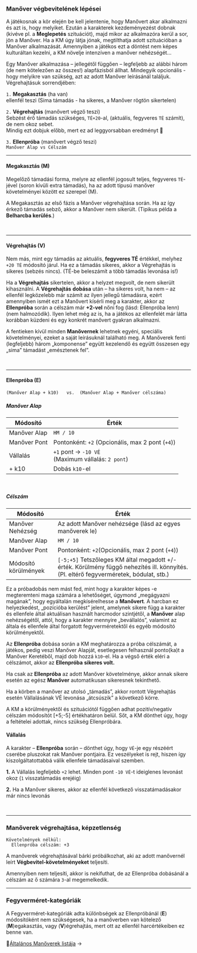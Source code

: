 ### Manőver végbevitelének lépései

A játékosnak a kör elején be kell jelentenie, hogy Manővert akar alkalmazni és azt is, hogy melyiket. Ezután a karakterek kezdeményezést dobnak (kivéve pl. a **Meglepetés** szituációt), majd mikor az alkalmazóra kerül a sor, jön a Manőver. Ha a KM úgy látja jónak, megtilthatja adott szituációban a Manőver alkalmazását. Amennyiben a játékos ezt a döntést nem képes kulturáltan kezelni, a KM növelje intenzíven a manőver nehézségét...

Egy Manőver alkalmazása – jellegétől függően – legfeljebb az alábbi három (de nem kötelezően az összes!) alapfázisból állhat. Mindegyik opcionális - hogy melyikre van szükség, azt az adott Manőver leírásánál találjuk. Végrehajtásuk sorrendjében:

`1.` **Megakasztás** (ha van)\
  ellenfél teszi (Sima támadás - ha sikeres, a Manőver rögtön sikertelen)

`2.` **Végrehajtás** (manővert végző teszi)\
  Sebzést érő támadás szükséges, `TÉ+20`-al, (aktuális, fegyveres `TÉ` számít), de nem okoz sebet.\
  Mindig ezt dobjuk előbb, mert ez ad leggyorsabban eredményt 🔆

`3.` **Ellenpróba** (manővert végző teszi)\
`Manőver Alap vs Célszám`

---
#### Megakasztás (M)

Megelőző támadási forma, melyre az ellenfél jogosult teljes, fegyveres `TÉ`-jével (soron kívüli extra támadás), ha az adott típusú manőver követelményei között ez szerepel (M).

A Megakasztás az első fázis a Manőver végrehajtása során. Ha az így érkező támadás sebző, akkor a Manőver nem sikerült. (Tipikus példa a **Belharcba kerülés**.)

<br />

---
#### Végrehajtás (V)

Nem más, mint egy támadás az aktuális, **fegyveres TÉ** értékkel, melyhez `+20 TÉ` módosító járul. Ha ez a támadás sikeres, akkor a Végrehajtás is sikeres (sebzés nincs). (TÉ-be beleszámít a több támadás levonása is!)

Ha a **Végrehajtás** sikertelen, akkor a helyzet megvolt, de nem sikerült kihasználni. A **Végrehajtás** **dobása** után – ha sikeres volt, ha nem – az ellenfél legközelebb már számít az ilyen jellegű támadásra, ezért amennyiben ismét ezt a Manővert kísérli meg a karakter, akkor az **Ellenpróba** során a célszám már **+2-vel** nőni fog (lásd: Ellenpróba lenn) (nem halmozódik). Ilyen lehet még az is, ha a játékos az ellenfelét már látta korábban küzdeni és egy konkrét manővert gyakran alkalmazni.

A fentieken kívül minden **Manővernek** lehetnek egyéni, speciális követelményei, ezeket a saját leírásuknál található meg. A Manőverek fenti (legfeljebb) három „komponense” együtt kezelendő és együtt összesen egy „sima” támadást „emésztenek fel”.

<br />

---
#### Ellenpróba (E)

`(Manőver Alap + k10)   vs.  (Manőver Alap + Manőver célszáma)`

##### Manőver Alap

| Módosító     | Érték                                                |
| ------------ | ---------------------------------------------------- |
| Manőver Alap | `HM / 10`                                            |
| Manőver Pont | Pontonként: `+2` (Opcionális, max 2 pont (`+4`))     |
| Vállalás     | `+1` pont → `-10 VÉ`<br>(Maximum vállalás: `2 pont`) |
| + k10        | Dobás `k10`-el                                       |

<br />

##### Célszám

| Módosító             | Érték                                                                                                                                   |
| -------------------- | --------------------------------------------------------------------------------------------------------------------------------------- |
| Manőver Nehézség     | Az adott Manőver nehézsége (lásd az egyes manőverek le)                                                                                 |
| Manőver Alap         | `HM / 10`                                                                                                                               |
| Manőver Pont         | Pontonként: `+2`(Opcionális, max 2 pont (`+4`))                                                                                         |
| Módosító körülmények | `[-5;+5]` Tetszőleges KM által megadott +/- érték. Körülmény függő nehezítés ill. könnyítés. (Pl. eltérő fegyverméretek, bódulat, stb.) |

Ez a próbadobás nem mást fed, mint hogy a karakter képes -e megteremteni maga számára a lehetőséget, úgymond „megágyazni magának”, hogy egyáltalán megkísérelhesse a **Manővert**. A harcban ez helyezkedést, „pozícióba kerülést” jelent, amelynek sikere függ a karakter és ellenfele által aktuálisan használt harcmodor szintjétől, a **Manőver** alap nehézségétől, attól, hogy a karakter mennyire „bevállalós”, valamint az általa és ellenfele által forgatott fegyverméretektől és egyéb módosító körülményektől.

Az **Ellenpróba** dobása során a KM meghatározza a próba célszámát, a játékos, pedig veszi Manőver Alapját, esetlegesen felhasznál ponto(ka)t a Manőver Keretéből, majd dob hozzá `k10`-el. Ha a végső érték eléri a célszámot, akkor az **Ellenpróba** **sikeres volt.**

Ha csak az **Ellenpróba** az adott Manőver követelménye, akkor annak sikere esetén az egész **Manőver** automatikusan sikeresnek tekinthető.

Ha a körben a manőver az utolsó „támadás”, akkor rontott Végrehajtás esetén Vállalásának VÉ levonása „átcsúszik” a következő körre.

A KM a körülményektől és szituációtól függően adhat pozitív/negatív célszám módosítót [+5;-5] értékhatáron belül. Sőt, a KM dönthet úgy, hogy a feltételei adottak, nincs szükség Ellenpróbára.

#### Vállalás

A karakter – **Ellenpróba** során – dönthet úgy, hogy `VÉ`-je egy részéért cserébe pluszokat rak Manőver pontjaira. Ez veszélyeket is rejt, hiszen így kiszolgáltatottabbá válik ellenfele támadásaival szemben.

**1.** A Vállalás legfeljebb `+2` lehet. Minden pont `-10 VÉ`-t ideiglenes levonást okoz (`1` visszatámadás erejéig)

**2.**  Ha a Manőver sikeres, akkor az ellenfél következő visszatámadásakor már nincs levonás

<br/>

---
### Manőverek végrehajtása, képzetlenség
```
Követelmények nélkül:
  Ellenpróba célszám: +3
```

A manőverek végrehajtásával bárki próbálkozhat, aki az adott manővernél leírt **Végbevitel-követelményeket** teljesíti.

Amennyiben nem teljesíti, akkor is nekifuthat, de az Ellenpróba dobásánál a célszám az ő számára `3`-al megemelkedik.

---
### Fegyverméret-kategóriák

A Fegyverméret-kategóriák adta különbségek az Ellenpróbánál (**E**) módosítóként nem szükségesek, ha a manőverben van kötelező (**M**)egakasztás, vagy (**V**)égrehajtás, mert ott az ellenfél harcértékeiben ez benne van.

🔗[Általános Manőverek listája](065_03_altalanos_manoverek.md) →
